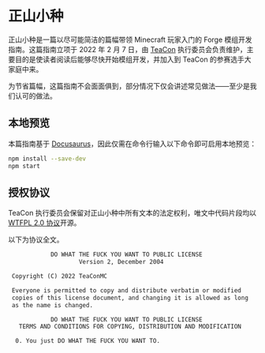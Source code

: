 # 正山小种

正山小种是一篇以尽可能简洁的篇幅带领 Minecraft 玩家入门的 Forge 模组开发指南。这篇指南立项于 2022 年 2 月 7 日，由 [TeaCon](https://www.teacon.cn/) 执行委员会负责维护，主要目的是使读者阅读后能够尽快开始模组开发，并加入到 TeaCon 的参赛选手大家庭中来。

为节省篇幅，这篇指南不会面面俱到，部分情况下仅会讲述常见做法——至少是我们认可的做法。

## 本地预览

本篇指南基于 [Docusaurus](https://docusaurus.io/zh-CN/docs)，因此仅需在命令行输入以下命令即可启用本地预览：

```bash
npm install --save-dev
npm start
```

## 授权协议

TeaCon 执行委员会保留对正山小种中所有文本的法定权利，唯文中代码片段均以 [WTFPL 2.0 协议](http://www.wtfpl.net/about/)开源。

以下为协议全文。

```txt
            DO WHAT THE FUCK YOU WANT TO PUBLIC LICENSE
                    Version 2, December 2004

 Copyright (C) 2022 TeaConMC

 Everyone is permitted to copy and distribute verbatim or modified
 copies of this license document, and changing it is allowed as long
 as the name is changed.

            DO WHAT THE FUCK YOU WANT TO PUBLIC LICENSE
   TERMS AND CONDITIONS FOR COPYING, DISTRIBUTION AND MODIFICATION

  0. You just DO WHAT THE FUCK YOU WANT TO.
```

